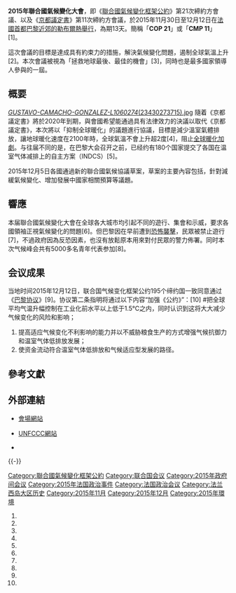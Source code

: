 **2015年聯合國氣候變化大會**，即《[聯合國氣候變化框架公約](https://zh.wikipedia.org/wiki/聯合國氣候變化框架公約 "wikilink")》第21次締約方會議、以及《[京都議定書](https://zh.wikipedia.org/wiki/京都議定書 "wikilink")》第11次締約方會議，於2015年11月30日至12月12日在[法國首都](https://zh.wikipedia.org/wiki/法國 "wikilink")[巴黎近郊的](../Page/巴黎.md "wikilink")[勒布爾熱舉行](../Page/勒布爾熱.md "wikilink")，為期13天。簡稱「**COP
21**」或「**CMP 11**」\[1\]。

這次會議的目標是達成具有約束力的措施，解決氣候變化問題，遏制全球氣溫上升\[2\]。本次會議被視為「拯救地球最後、最佳的機會」\[3\]，同時也是最多國家領導人參與的一屆。

## 概要

[_GUSTAVO-CAMACHO-GONZALEZ-L1060274_(23430273715).jpg](https://zh.wikipedia.org/wiki/File:_GUSTAVO-CAMACHO-GONZALEZ-L1060274_\(23430273715\).jpg "fig:_GUSTAVO-CAMACHO-GONZALEZ-L1060274_(23430273715).jpg")
隨着《京都議定書》將於2020年到期，與會國希望能通過具有法律效力的決議以取代《京都議定書》，本次將以「抑制全球暖化」的議題進行協議，目標是減少溫室氣體排放，讓地球暖化速度在2100年時，全球氣溫不會上升超2度\[4\]，阻止[全球暖化加劇](https://zh.wikipedia.org/wiki/全球暖化 "wikilink")。与往届不同的是，在巴黎大会召开之前，已经约有180个国家提交了各国在温室气体减排上的自主方案（INDCS）\[5\]。

2015年12月5日各國通過新的聯合國氣候協議草案，草案的主要內容包括，針對減緩氣候變化、增加發展中國家相關預算等議題。

## 響應

本届聯合國氣候變化大會在全球各大城市均引起不同的遊行、集會和示威，要求各國領袖正視氣候變化的問題\[6\]。但巴黎因在早前遭到[恐怖襲擊](https://zh.wikipedia.org/wiki/2015年11月巴黎襲擊事件 "wikilink")，民眾被禁止遊行\[7\]，不過政府因為反恐因素，也沒有放鬆原本用來對付民眾的警力佈署。同时本次气候峰会共有5000多名青年代表参加\[8\]。

## 会议成果

当地时间2015年12月12日，联合国气候变化框架公约195个缔约国一致同意通过《[巴黎协议](https://zh.wikipedia.org/wiki/巴黎协议 "wikilink")》\[9\]。协议第二条指明将通过以下内容“加强《公约》”：\[10\]
\#把全球平均气温升幅控制在工业化前水平以上低于1.5℃之内，同时认识到这将大大减少气候变化的风险和影响；

1.  提高适应气候变化不利影响的能力并以不威胁粮食生产的方式增强气候抗御力和温室气体低排放发展；
2.  使资金流动符合温室气体低排放和气候适应型发展的路径。

## 參考文獻

## 外部連結

  - [會場網站](http://webarchive.loc.gov/all/20151205042546/http%3A//www.cop21.gouv.fr/)

  - [UNFCCC網站](http://unfccc.int/meetings/paris_nov_2015/meeting/8926.php)

  -
{{-}}

[Category:聯合國氣候變化框架公約](https://zh.wikipedia.org/wiki/Category:聯合國氣候變化框架公約 "wikilink")
[Category:联合国会议](https://zh.wikipedia.org/wiki/Category:联合国会议 "wikilink")
[Category:2015年政府间会议](https://zh.wikipedia.org/wiki/Category:2015年政府间会议 "wikilink")
[Category:2015年法国政治事件](https://zh.wikipedia.org/wiki/Category:2015年法国政治事件 "wikilink")
[Category:法国政治会议](https://zh.wikipedia.org/wiki/Category:法国政治会议 "wikilink")
[Category:法兰西岛大区历史](https://zh.wikipedia.org/wiki/Category:法兰西岛大区历史 "wikilink")
[Category:2015年11月](https://zh.wikipedia.org/wiki/Category:2015年11月 "wikilink")
[Category:2015年12月](https://zh.wikipedia.org/wiki/Category:2015年12月 "wikilink")
[Category:2015年環境](https://zh.wikipedia.org/wiki/Category:2015年環境 "wikilink")

1.
2.
3.
4.
5.
6.
7.
8.
9.
10.